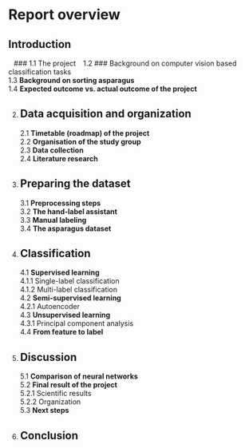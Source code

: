 # Report overview

## Introduction  
&ensp; ### 1.1 The project 
&ensp; 1.2 ### Background on computer vision based classification tasks  
    1.3 **Background on sorting asparagus**  
    1.4 **Expected outcome vs. actual outcome of the project**  

2.  ## Data acquisition and organization
    2.1 **Timetable (roadmap) of the project**  
    2.2 **Organisation of the study group**  
    2.3 **Data collection**  
    2.4 **Literature research**  

3.  ## Preparing the dataset
    3.1 **Preprocessing steps**  
    3.2 **The hand-label assistant**  
    3.3 **Manual labeling**  
    3.4 **The asparagus dataset**  

4.  ## Classification
    4.1 **Supervised learning**  
        4.1.1 Single-label classification  
        4.1.2 Multi-label classification  
    4.2 **Semi-supervised learning**  
        4.2.1 Autoencoder  
    4.3 **Unsupervised learning**  
        4.3.1 Principal component analysis  
    4.4 **From feature to label**  

5.  ## Discussion
    5.1 **Comparison of neural networks**  
    5.2 **Final result of the project**  
        5.2.1 Scientific results  
        5.2.2 Organization  
    5.3 **Next steps**  

6.  ## Conclusion
